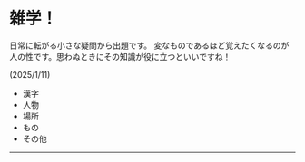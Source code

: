 # 雑学！

日常に転がる小さな疑問から出題です。
変なものであるほど覚えたくなるのが人の性です。思わぬときにその知識が役に立つといいですね！

(2025/1/11)


- 漢字
- 人物
- 場所
- もの
- その他

---